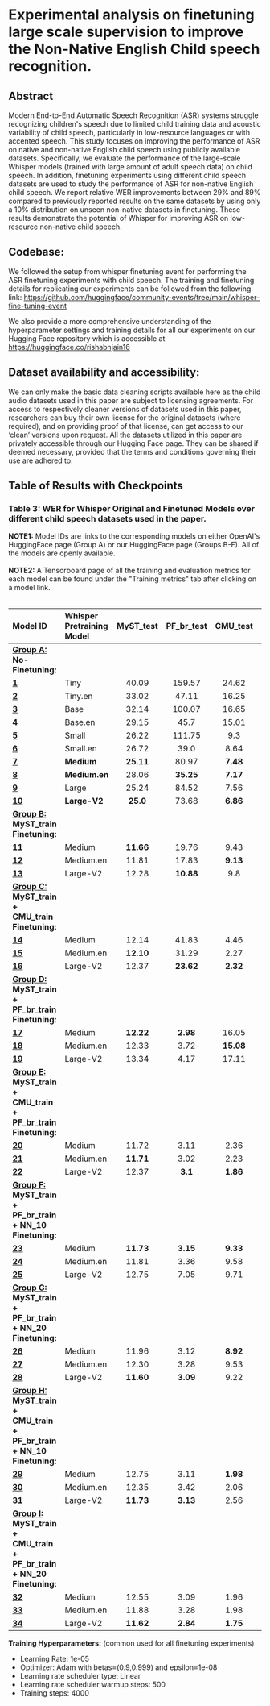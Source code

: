 # Experimental analysis on finetuning large scale supervision to improve the Non-Native English Child speech recognition.

## Abstract

Modern End-to-End Automatic Speech Recognition (ASR) systems struggle recognizing children's speech due to limited child training data and acoustic variability of child speech, particularly in low-resource languages or with accented speech. This study focuses on improving the performance of ASR on native and non-native English child speech using publicly available datasets. Specifically, we evaluate the performance of the large-scale Whisper models (trained with large amount of adult speech data) on child speech. In addition, finetuning experiments using different child speech datasets are used to study the performance of ASR for non-native English child speech. We report relative WER improvements between 29% and 89% compared to previously reported results on the same datasets by using only a 10% distribution on unseen non-native datasets in finetuning. These results demonstrate the potential of Whisper for improving ASR on low-resource non-native child speech.

## Codebase:
We followed the setup from whisper finetuning event for performing the ASR finetuning experiments with child speech. The training and finetuning details for replicating our experiments can be followed from the following link: 
https://github.com/huggingface/community-events/tree/main/whisper-fine-tuning-event

We also provide a more comprehensive understanding of the hyperparameter settings and training details for all our experiments on our Hugging Face repository which is accessible at https://huggingface.co/rishabhjain16 

## Dataset availability and accessibility:
We can only make the basic data cleaning scripts available here as the child audio datasets used in this paper are subject to licensing agreements. For access to respectively cleaner versions of datasets used in this paper, researchers can buy their own license for the original datasets (where required), and on providing proof of that license, can get access to our ‘clean’ versions upon request. All the datasets utilized in this paper are privately accessible through our Hugging Face page. They can be shared if deemed necessary, provided that the terms and conditions governing their use are adhered to.

## Table of Results with Checkpoints

### Table 3: WER for Whisper Original and Finetuned Models over different child speech datasets used in the paper.

**NOTE1:** Model IDs are links to the corresponding models on either OpenAI's HuggingFace page (Group A) or our HuggingFace page (Groups B-F). All of the models are openly available.<br /><br />
**NOTE2:** A Tensorboard page of all the training and evaluation metrics for each model can be found under the "Training metrics" tab after clicking on a model link.<br /><br />

| **Model ID**   | **Whisper Pretraining Model** | **MyST_test** | **PF_br_test** | **CMU_test** | **PF_sw_test** | **PF_ge_test** | **PF_it_test** | **SO_test** | **Dev_clean** |
| :---    | :------ | :------: | :------: | :------: | :------: | :------: | :------: | :------: | :------: |
| **<ins>Group A:</ins> No-Finetuning:** |
| [**1**](https://huggingface.co/openai/whisper-tiny) | Tiny | 40.09 | 159.57 | 24.62 | 55.32 | 103.68 | 70.57 | 64.83 | 10.85 |
| [**2**](https://huggingface.co/openai/whisper-tiny.en) | Tiny.en | 33.02 | 47.11 | 16.25 | 45.23 | 89.8 | 47.22 | 51.28 | 8.62 |
| [**3**](https://huggingface.co/openai/whisper-base) | Base | 32.14 | 100.07 | 16.65 | 53.88 | 126.84 | 50.29 | 60.39 | 8.14 |
| [**4**](https://huggingface.co/openai/whisper-base.en) | Base.en | 29.15 | 45.7 | 15.01 | 37.29 | 93.77 | 46.84 | 38.47 | 7.18 |
| [**5**](https://huggingface.co/openai/whisper-small) | Small | 26.22 | 111.75 | 9.3 | 60.81 | 86.72 | 44.09 | 36.19 | 6.43 |
| [**6**](https://huggingface.co/openai/whisper-small.en) | Small.en | 26.72 | 39.0 | 8.64 | 32.26 | **71.04** | 33.38 | 30.33 | 6.06 |
| [**7**](https://huggingface.co/openai/whisper-medium) | **Medium** | **25.11** | 80.97 | **7.48** | 35.07 | 105.82 | **45.65** | 37.0 | **5.58** |
| [**8**](https://huggingface.co/openai/whisper-medium.en) | **Medium.en** | 28.06 | **35.25** | **7.17** | **27.91**  | **80.4** | **25.94** | **25.29** | 6.20 |
| [**9**](https://huggingface.co/openai/whisper-large) | Large | 25.24 | 84.52 | 7.56 | 33.09 | 79.14 | 51.82 | 37.25 | 5.53 |
| [**10**](https://huggingface.co/openai/whisper-large-v2) | **Large-V2** | **25.0** | 73.68 | **6.86** | **29.99** | **77.56** | **34.97** | **29.39** | **5.4** |
| **<ins>Group B:</ins> MyST_train Finetuning:** |
| [**11**](https://huggingface.co/rishabhjain16/whisper_medium_to_myst55h) | Medium | **11.66** | 19.76 | 9.43 | 34.18 | **62.4** | 24.53 | 24.89 | 5.62 |
| [**12**](https://huggingface.co/rishabhjain16/whisper_medium_en_to_myst55h) | Medium.en | 11.81 | 17.83 | **9.13** | **23.63** | 76.84 | 19.99 | 25.45 | 6.48 |
| [**13**](https://huggingface.co/rishabhjain16/whisper_large_v2_to_myst55h) | Large-V2 | 12.28 | **10.88** | 9.8 | 25.56 | 65.58 | **23.48** | **25.05** | **4.82** |
| **<ins>Group C:</ins> MyST_train + CMU_train Finetuning:** |
| [**14**](https://huggingface.co/rishabhjain16/whisper_medium_to_myst_cmu) | Medium | 12.14 | 41.83 | 4.46 | 158.75 | 113.07 | 125.05 | 33.24 | 6.10 |
| [**15**](https://huggingface.co/rishabhjain16/whisper_medium_en_to_myst_cmu) | Medium.en | **12.10** | 31.29 | 2.27 | 138.95 | 125.37 | 77.38 | 33.32 | 6.13 |
| [**16**](https://huggingface.co/rishabhjain16/whisper_large_v2_to_myst_cmu) | Large-V2 | 12.37 | **23.62** | **2.32** | 184.24 | 211.01 | 180.79 | 48.34 | **4.81** |
| **<ins>Group D:</ins> MyST_train + PF_br_train Finetuning:** |
| [**17**](https://huggingface.co/rishabhjain16/whisper_medium_to_myst_cmu) | Medium | **12.22** | **2.98** | 16.05 | **16.52** | **51.53** | 14.08 | **22.80** | 5.40 |
| [**18**](https://huggingface.co/rishabhjain16/whisper_medium_en_to_myst_cmu) | Medium.en | 12.33 | 3.72 | **15.08** | 17.48 | 59.94 | **13.95** | 23.41 | **4.88** |
| [**19**](https://huggingface.co/rishabhjain16/whisper_large_v2_to_myst_cmu) | Large-V2 | 13.34 | 4.17 | 17.11 | 26.55 | 58.37 | 20.24 | 24.94 | 4.97 |
| **<ins>Group E:</ins> MyST_train + CMU_train + PF_br_train Finetuning:** |
| [**20**](https://huggingface.co/rishabhjain16/whisper_medium_to_myst_cmu_pf) | Medium | 11.72 | 3.11 | 2.36 | 23.94 | 86.13 | 16.72 | 27.88 | 5.62 |
| [**21**](https://huggingface.co/rishabhjain16/whisper_medium_en_to_myst_cmu_pf) | Medium.en | **11.71** | 3.02 | 2.23 | 21.65 | **68.1** | **15.87** | **26.43** | 5.57 |
| [**22**](https://huggingface.co/rishabhjain16/whisper_large_v2_to_myst_cmu_pf) | Large-V2 | 12.37 | **3.1** | **1.86** | 43.34 | 71.18 | 56.29 | 32.99 | **4.75** |
| **<ins>Group F:</ins> MyST_train + PF_br_train + NN_10 Finetuning:** |
| [**23**](https://huggingface.co/rishabhjain16/whisper_medium_to_myst_cmu_pf_ot50) | Medium | **11.73** | **3.15** | **9.33** | 9.12 | 34.59 | **5.10** | **16.02** | 5.33 |
| [**24**](https://huggingface.co/rishabhjain16/whisper_medium_en_to_myst_cmu_pf_ot50) | Medium.en | 11.81 | 3.36 | 9.58 | 10.37 | 35.27 | 6.22 | 17.04 | **4.95** |
| [**25**](https://huggingface.co/rishabhjain16/whisper_large_v2_to_myst_cmu_pf_ot50) | Large-V2 | 12.75 | 7.05 | 9.71 | **8.39** | **33.48** | 5.63 | 16.67 | 5.09 |
| **<ins>Group G:</ins> MyST_train + PF_br_train + NN_20 Finetuning:** |
| [**26**](https://huggingface.co/rishabhjain16/whisper_medium_to_myst_cmu_pf_ot100) | Medium | 11.96 | 3.12 | **8.92** | 7.74 | 36.21 | 4.16 | 14.40 | 5.39 |
| [**27**](https://huggingface.co/rishabhjain16/whisper_medium_en_to_myst_cmu_pf_ot100) | Medium.en | 12.30 | 3.28 | 9.53 | 8.94 | 34.78 | 4.42 | 14.87 | 5.01 |
| [**28**](https://huggingface.co/rishabhjain16/whisper_large_v2_to_myst_cmu_pf_ot100) | Large-V2 | **11.60** | **3.09** | 9.22 | **7.24** | **31.46** | **3.98** | **13.83** | **4.47** |
| **<ins>Group H:</ins> MyST_train + CMU_train + PF_br_train + NN_10 Finetuning:** |
| [**29**](https://huggingface.co/rishabhjain16/whisper_medium_to_myst_cmu_pf_ot50) | Medium | 12.75 | 3.11 | **1.98** | **8.99** | 36.67 | **5.14** | **16.09** | 6.09 |
| [**30**](https://huggingface.co/rishabhjain16/whisper_medium_en_to_myst_cmu_pf_ot50) | Medium.en | 12.35 | 3.42 | 2.06 | 9.04 | 35.92 | 5.84 | 17.55 | 5.28 |
| [**31**](https://huggingface.co/rishabhjain16/whisper_large_v2_to_myst_cmu_pf_ot50) | Large-V2 | **11.73** | **3.13** | 2.56 | 9.67 | **35.05** | 5.51 | 15.83 | **4.69** |
| **<ins>Group I:</ins> MyST_train + CMU_train + PF_br_train + NN_20 Finetuning:** |
| [**32**](https://huggingface.co/rishabhjain16/whisper_medium_to_myst_cmu_pf_ot100) | Medium | 12.55 | 3.09 | 1.96 | **7.66** | 34.77 | **4.11** | **14.31** | 6.06 |
| [**33**](https://huggingface.co/rishabhjain16/whisper_medium_en_to_myst_cmu_pf_ot100) | Medium.en | 11.88 | 3.28 | 1.98 | 8.16 | 34.99 | 4.65 | 15.87 | 5.15 |
| [**34**](https://huggingface.co/rishabhjain16/whisper_large_v2_to_myst_cmu_pf_ot100) | Large-V2 | **11.62** | **2.84** | **1.75** | 8.36 | **34.26** | 4.4 | 14.52 | **4.53** |


**Training Hyperparameters:** (common used for all finetuning experiments)
- Learning Rate: 1e-05
- Optimizer: Adam with betas=(0.9,0.999) and epsilon=1e-08
- Learning rate scheduler type: Linear
- Learning rate scheduler warmup steps: 500
- Training steps: 4000
